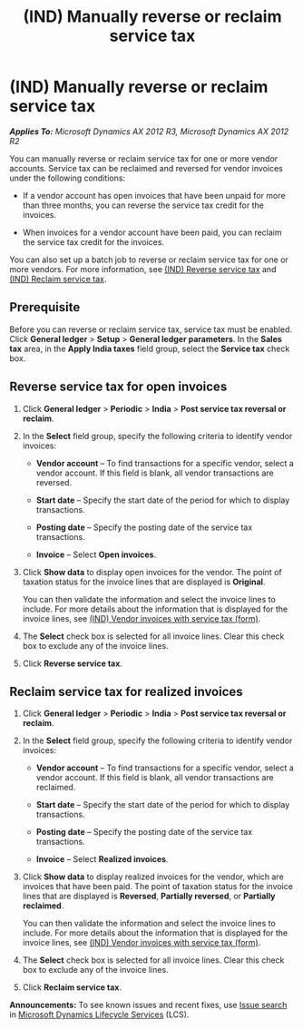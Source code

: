 ﻿---
title: (IND) Manually reverse or reclaim service tax
TOCTitle: (IND) Manually reverse or reclaim service tax
ms:assetid: 1233e7ed-5064-4aef-82ee-651cf6808d10
ms:mtpsurl: https://technet.microsoft.com/en-us/library/JJ664496(v=AX.60)
ms:contentKeyID: 49385576
ms.date: 05/01/2014
mtps_version: v=AX.60
---

# (IND) Manually reverse or reclaim service tax 


_**Applies To:** Microsoft Dynamics AX 2012 R3, Microsoft Dynamics AX 2012 R2_

You can manually reverse or reclaim service tax for one or more vendor accounts. Service tax can be reclaimed and reversed for vendor invoices under the following conditions:

  - If a vendor account has open invoices that have been unpaid for more than three months, you can reverse the service tax credit for the invoices.

  - When invoices for a vendor account have been paid, you can reclaim the service tax credit for the invoices.

You can also set up a batch job to reverse or reclaim service tax for one or more vendors. For more information, see [(IND) Reverse service tax](ind-reverse-service-tax.md) and [(IND) Reclaim service tax](ind-reclaim-service-tax.md).

## Prerequisite

Before you can reverse or reclaim service tax, service tax must be enabled. Click **General ledger** \> **Setup** \> **General ledger parameters**. In the **Sales tax** area, in the **Apply India taxes** field group, select the **Service tax** check box.

## Reverse service tax for open invoices

1.  Click **General ledger** \> **Periodic** \> **India** \> **Post service tax reversal or reclaim**.

2.  In the **Select** field group, specify the following criteria to identify vendor invoices:
    
      - **Vendor account** – To find transactions for a specific vendor, select a vendor account. If this field is blank, all vendor transactions are reversed.
    
      - **Start date** – Specify the start date of the period for which to display transactions.
    
      - **Posting date** – Specify the posting date of the service tax transactions.
    
      - **Invoice** – Select **Open invoices**.

3.  Click **Show data** to display open invoices for the vendor. The point of taxation status for the invoice lines that are displayed is **Original**.
    
    You can then validate the information and select the invoice lines to include. For more details about the information that is displayed for the invoice lines, see [(IND) Vendor invoices with service tax (form)](https://technet.microsoft.com/en-us/library/jj678030\(v=ax.60\)).

4.  The **Select** check box is selected for all invoice lines. Clear this check box to exclude any of the invoice lines.

5.  Click **Reverse service tax**.

## Reclaim service tax for realized invoices

1.  Click **General ledger** \> **Periodic** \> **India** \> **Post service tax reversal or reclaim**.

2.  In the **Select** field group, specify the following criteria to identify vendor invoices:
    
      - **Vendor account** – To find transactions for a specific vendor, select a vendor account. If this field is blank, all vendor transactions are reclaimed.
    
      - **Start date** – Specify the start date of the period for which to display transactions.
    
      - **Posting date** – Specify the posting date of the service tax transactions.
    
      - **Invoice** – Select **Realized invoices**.

3.  Click **Show data** to display realized invoices for the vendor, which are invoices that have been paid. The point of taxation status for the invoice lines that are displayed is **Reversed**, **Partially reversed**, or **Partially reclaimed**.
    
    You can then validate the information and select the invoice lines to include. For more details about the information that is displayed for the invoice lines, see [(IND) Vendor invoices with service tax (form)](https://technet.microsoft.com/en-us/library/jj678030\(v=ax.60\)).

4.  The **Select** check box is selected for all invoice lines. Clear this check box to exclude any of the invoice lines.

5.  Click **Reclaim service tax**.

  
**Announcements:** To see known issues and recent fixes, use [Issue search](http://go.microsoft.com/fwlink/?linkid=389258) in [Microsoft Dynamics Lifecycle Services](http://go.microsoft.com/fwlink/?linkid=306505) (LCS).

